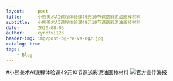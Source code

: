 ```yaml
---
layout:     post
title:      小熊美术AI课程体验课49元10节课送彩泥油画棒材料
subtitle:   小熊美术AI课程体验课49元10节课送彩泥油画棒材料
date:       2020-08-03
author:     cynotvi123
header-img: img/post-bg-re-vs-ng2.jpg
catalog: true
tags:
    - Blog
---
```



#小熊美术AI课程体验课49元10节课送彩泥油画棒材料
![官方宣传海报](http://zhanyexinxi.com/img/20200812tiyanke.png)


